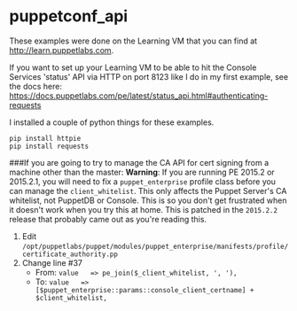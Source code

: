 # puppetconf_api

These examples were done on the Learning VM that you can find at <http://learn.puppetlabs.com>.

If you want to set up your Learning VM to be able to hit the Console Services
'status' API via HTTP on port 8123 like I do in my first example, see the docs here:
<https://docs.puppetlabs.com/pe/latest/status_api.html#authenticating-requests>


I installed a couple of python things for these examples.

```
pip install httpie
pip install requests
```

###If you are going to try to manage the CA API for cert signing from a machine other than the master:
**Warning**: If you are running PE 2015.2 or 2015.2.1, you will need to fix a
`puppet_enterprise` profile class before you can manage the `client_whitelist`.
This only affects the Puppet Server's CA whitelist, not PuppetDB or Console.
This is so you don't get frustrated when it doesn't work when you try this
at home. This is patched in the `2015.2.2` release that probably came
out as you're reading this.

1. Edit `/opt/puppetlabs/puppet/modules/puppet_enterprise/manifests/profile/certificate_authority.pp`
1. Change line #37
    * From: `value   => pe_join($_client_whitelist, ', '),`
    * To: `value   => [$puppet_enterprise::params::console_client_certname] + $client_whitelist,`
